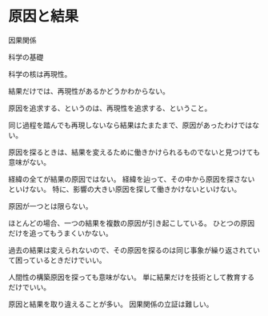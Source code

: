 # 原因と結果

因果関係

科学の基礎

科学の核は再現性。

結果だけでは、再現性があるかどうかわからない。

原因を追求する、というのは、再現性を追求する、ということ。

同じ過程を踏んでも再現しないなら結果はたまたまで、原因があったわけではない。

原因を探るときは、結果を変えるために働きかけられるものでないと見つけても意味がない。

経緯の全てが結果の原因ではない。
経緯を辿って、その中から原因を探さないといけない。
特に、影響の大きい原因を探して働きかけないといけない。

原因が一つとは限らない。

ほとんどの場合、一つの結果を複数の原因が引き起こしている。
ひとつの原因だけを追ってもうまくいかない。

過去の結果は変えられないので、その原因を探るのは同じ事象が繰り返されていて困っているときだけでいい。

人間性の構築原因を探っても意味がない。
単に結果だけを技術として教育するだけでいい。

原因と結果を取り違えることが多い。
因果関係の立証は難しい。
